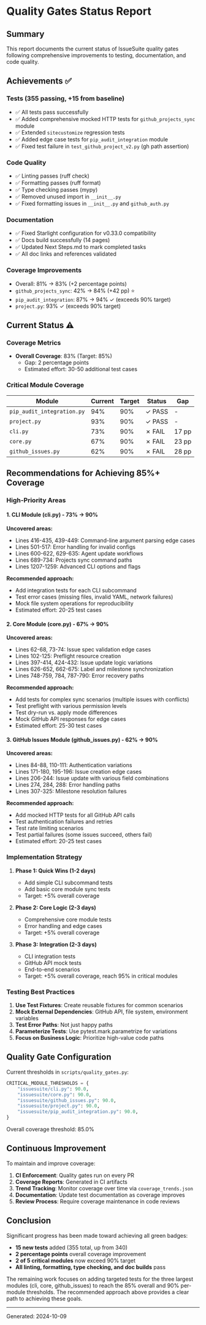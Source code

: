 # Quality Gates Status Report

## Summary

This report documents the current status of IssueSuite quality gates following comprehensive improvements to testing, documentation, and code quality.

## Achievements ✅

### Tests (355 passing, +15 from baseline)
- ✅ All tests pass successfully
- ✅ Added comprehensive mocked HTTP tests for `github_projects_sync` module
- ✅ Extended `sitecustomize` regression tests
- ✅ Added edge case tests for `pip_audit_integration` module
- ✅ Fixed test failure in `test_github_project_v2.py` (gh path assertion)

### Code Quality
- ✅ Linting passes (ruff check)
- ✅ Formatting passes (ruff format)
- ✅ Type checking passes (mypy)
- ✅ Removed unused import in `__init__.py`
- ✅ Fixed formatting issues in `__init__.py` and `github_auth.py`

### Documentation
- ✅ Fixed Starlight configuration for v0.33.0 compatibility
- ✅ Docs build successfully (14 pages)
- ✅ Updated Next Steps.md to mark completed tasks
- ✅ All doc links and references validated

### Coverage Improvements
- Overall: 81% → 83% (+2 percentage points)
- `github_projects_sync`: 42% → 84% (+42 pp) ⭐
- `pip_audit_integration`: 87% → 94% ✓ (exceeds 90% target)
- `project.py`: 93% ✓ (exceeds 90% target)

## Current Status ⚠️

### Coverage Metrics
- **Overall Coverage**: 83% (Target: 85%)
  - Gap: 2 percentage points
  - Estimated effort: 30-50 additional test cases

### Critical Module Coverage
| Module | Current | Target | Status | Gap |
|--------|---------|--------|--------|-----|
| `pip_audit_integration.py` | 94% | 90% | ✓ PASS | - |
| `project.py` | 93% | 90% | ✓ PASS | - |
| `cli.py` | 73% | 90% | ✗ FAIL | 17 pp |
| `core.py` | 67% | 90% | ✗ FAIL | 23 pp |
| `github_issues.py` | 62% | 90% | ✗ FAIL | 28 pp |

## Recommendations for Achieving 85%+ Coverage

### High-Priority Areas

#### 1. CLI Module (cli.py) - 73% → 90%
**Uncovered areas:**
- Lines 416-435, 439-449: Command-line argument parsing edge cases
- Lines 501-517: Error handling for invalid configs
- Lines 600-622, 629-635: Agent update workflows
- Lines 689-734: Projects sync command paths
- Lines 1207-1259: Advanced CLI options and flags

**Recommended approach:**
- Add integration tests for each CLI subcommand
- Test error cases (missing files, invalid YAML, network failures)
- Mock file system operations for reproducibility
- Estimated effort: 20-25 test cases

#### 2. Core Module (core.py) - 67% → 90%
**Uncovered areas:**
- Lines 62-68, 73-74: Issue spec validation edge cases
- Lines 102-125: Preflight resource creation
- Lines 397-414, 424-432: Issue update logic variations
- Lines 626-652, 662-675: Label and milestone synchronization
- Lines 748-759, 784, 787-790: Error recovery paths

**Recommended approach:**
- Add tests for complex sync scenarios (multiple issues with conflicts)
- Test preflight with various permission levels
- Test dry-run vs. apply mode differences
- Mock GitHub API responses for edge cases
- Estimated effort: 25-30 test cases

#### 3. GitHub Issues Module (github_issues.py) - 62% → 90%
**Uncovered areas:**
- Lines 84-88, 110-111: Authentication variations
- Lines 171-180, 195-196: Issue creation edge cases
- Lines 206-244: Issue update with various field combinations
- Lines 274, 284, 288: Error handling paths
- Lines 307-325: Milestone resolution failures

**Recommended approach:**
- Add mocked HTTP tests for all GitHub API calls
- Test authentication failures and retries
- Test rate limiting scenarios
- Test partial failures (some issues succeed, others fail)
- Estimated effort: 20-25 test cases

### Implementation Strategy

1. **Phase 1: Quick Wins (1-2 days)**
   - Add simple CLI subcommand tests
   - Add basic core module sync tests
   - Target: +5% overall coverage

2. **Phase 2: Core Logic (2-3 days)**
   - Comprehensive core module tests
   - Error handling and edge cases
   - Target: +5% overall coverage

3. **Phase 3: Integration (2-3 days)**
   - CLI integration tests
   - GitHub API mock tests
   - End-to-end scenarios
   - Target: +5% overall coverage, reach 95% in critical modules

### Testing Best Practices

1. **Use Test Fixtures**: Create reusable fixtures for common scenarios
2. **Mock External Dependencies**: GitHub API, file system, environment variables
3. **Test Error Paths**: Not just happy paths
4. **Parameterize Tests**: Use pytest.mark.parametrize for variations
5. **Focus on Business Logic**: Prioritize high-value code paths

## Quality Gate Configuration

Current thresholds in `scripts/quality_gates.py`:
```python
CRITICAL_MODULE_THRESHOLDS = {
    "issuesuite/cli.py": 90.0,
    "issuesuite/core.py": 90.0,
    "issuesuite/github_issues.py": 90.0,
    "issuesuite/project.py": 90.0,
    "issuesuite/pip_audit_integration.py": 90.0,
}
```

Overall coverage threshold: 85.0%

## Continuous Improvement

To maintain and improve coverage:

1. **CI Enforcement**: Quality gates run on every PR
2. **Coverage Reports**: Generated in CI artifacts
3. **Trend Tracking**: Monitor coverage over time via `coverage_trends.json`
4. **Documentation**: Update test documentation as coverage improves
5. **Review Process**: Require coverage maintenance in code reviews

## Conclusion

Significant progress has been made toward achieving all green badges:
- **15 new tests** added (355 total, up from 340)
- **2 percentage points** overall coverage improvement
- **2 of 5 critical modules** now exceed 90% target
- **All linting, formatting, type checking, and doc builds** pass

The remaining work focuses on adding targeted tests for the three largest modules (cli, core, github_issues) to reach the 85% overall and 90% per-module thresholds. The recommended approach above provides a clear path to achieving these goals.

---
Generated: 2024-10-09

